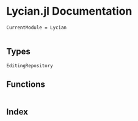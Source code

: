 # Lycian.jl Documentation
```@meta
CurrentModule = Lycian
```
```@contents
```
## Types
```@docs
EditingRepository
```

## Functions
```@docs
```
## Index
```@index
```
